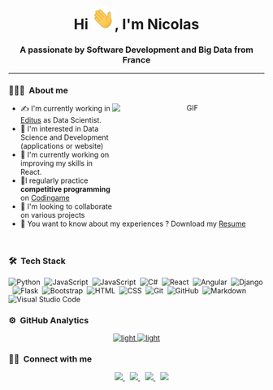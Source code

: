 <h1 align="center">Hi <img src="https://raw.githubusercontent.com/ABSphreak/ABSphreak/master/gifs/Hi.gif" width="45px">, I'm Nicolas</h1>
<h3 align="center">A passionate by Software Development and Big Data from France </h3>

<hr>


### 👨🏻‍💻 &nbsp;About me

<a target="_blank" align="center">
  <img align="right" top="500" height="200" width="300" alt="GIF" src="https://media.giphy.com/media/SWoSkN6DxTszqIKEqv/giphy.gif">
</a>

- ✍️ I'm currently working in <a href="https://www.editus-business.lu/" target="blank">Editus</a> as Data Scientist.
- 👀 I'm interested in Data Science and Development (applications or website) 
- 🌱 I'm currently working on improving my skills in React.
-  📝I regularly practice **competitive programming** on <a href="https://www.codingame.com/profile/de015f1a510d60cdcd0551896a34c709188072" target="blank">Codingame</a>
- 💞️ I'm looking to collaborate on various projects
- 📄 You want to know about my experiences ? Download my <a href="https://github.com/Coni63/Coni63/blob/main/CV_Nicolas_MINE.pdf" target="blank">Resume</a>
<!-- - 🤝 I'm available for freelancing.-->
<br/>

### 🛠 &nbsp;Tech Stack

![Python](https://img.shields.io/badge/-Python-05122A?style=flat&logo=python)&nbsp;
![JavaScript](https://img.shields.io/badge/-JavaScript-05122A?style=flat&logo=javascript)&nbsp;
![JavaScript](https://img.shields.io/badge/-TypeScript-05122A?style=flat&logo=typescript)&nbsp;
![C#](https://img.shields.io/badge/-C%23-05122A?style=flat&logo=Csharp&logoColor=ba5bd2)&nbsp;
![React](https://img.shields.io/badge/-React-05122A?style=flat&logo=react)&nbsp;
![Angular](https://img.shields.io/badge/-Angular-05122A?style=flat&logo=angular&logoColor=d6002e)&nbsp;
![Django](https://img.shields.io/badge/-Django-05122A?style=flat&logo=django&logoColor=ffffff)&nbsp;
![Flask](https://img.shields.io/badge/-Flask-05122A?style=flat&logo=flask)&nbsp;
![Bootstrap](https://img.shields.io/badge/-Bootstrap-05122A?style=flat&logo=bootstrap&logoColor=563D7C)&nbsp;
![HTML](https://img.shields.io/badge/-HTML-05122A?style=flat&logo=HTML5)&nbsp;
![CSS](https://img.shields.io/badge/-CSS-05122A?style=flat&logo=CSS3&logoColor=1572B6)&nbsp;
![Git](https://img.shields.io/badge/-Git-05122A?style=flat&logo=git)&nbsp;
![GitHub](https://img.shields.io/badge/-GitHub-05122A?style=flat&logo=github)&nbsp;
![Markdown](https://img.shields.io/badge/-Markdown-05122A?style=flat&logo=markdown)&nbsp;
![Visual Studio Code](https://img.shields.io/badge/-Visual%20Studio%20Code-05122A?style=flat&logo=visual-studio-code&logoColor=007ACC)&nbsp;

<!--
  <img src="https://img.shields.io/badge/-HTML-c58545?style=for-the-badge&logo=html5&logoColor=c58545&labelColor=282828">
  <img src="https://img.shields.io/badge/-CSS-d1a01f?style=for-the-badge&logo=css3&logoColor=d1a01f&labelColor=282828">
  <img src="https://img.shields.io/badge/-Python-98b982?style=for-the-badge&logo=python&logoColor=98b982&labelColor=282828">
-->
### ⚙️ &nbsp;GitHub Analytics

<p align="center">
  <a href="https://github.com/coni63">
    <picture>
      <source media="(prefers-color-scheme: dark)" srcset="https://github-readme-stats-eight-theta.vercel.app/api?username=coni63&show_icons=true&theme=dark&include_all_commits=true&count_private=true" />
      <img alt="light" src="https://github-readme-stats-eight-theta.vercel.app/api?username=coni63&show_icons=true&include_all_commits=true&count_private=true" />
    </picture>
  </a>
  <a href="https://github.com/coni63">
    <picture>
      <source media="(prefers-color-scheme: dark)" srcset="https://github-readme-stats-eight-theta.vercel.app/api/top-langs/?username=coni63&layout=compact&langs_count=8&theme=dark&hide=jupyter%20notebook,html,php" height="195px"/>
      <img alt="light" src="https://github-readme-stats-eight-theta.vercel.app/api/top-langs/?username=coni63&layout=compact&langs_count=8&hide=jupyter%20notebook,html,php" height="195px"/>
    </picture>
  </a>
</p>

<!--
### 👨🏻‍💻 &nbsp;Codingame Stats

<p align="center">
 
<picture>
  <source media="(prefers-color-scheme: dark)" srcset="https://codingamereadmestats.pythonanywhere.com/api/details/de015f1a510d60cdcd0551896a34c709188072?first=leaderboard&second=puzzles&third=languages&top=3&night=1" width="830px" height="220px"/>
  <img alt="CGstats" src="https://codingamereadmestats.pythonanywhere.com/api/details/de015f1a510d60cdcd0551896a34c709188072?first=leaderboard&second=puzzles&third=languages&top=3&night=0" width="830px" height="220px"/>
</picture>
  
</p>
-->
### 🤝🏻 &nbsp;Connect with me

<p align="center">
 <div align="center"  class="icons-social" style="margin-left: 10px;">
  <a style="margin-left: 10px;"  target="_blank" href="https://www.linkedin.com/in/nicolas-mine/">
    <img src="https://img.icons8.com/doodle/40/000000/linkedin--v2.png">
  </a>
  <a style="margin-left: 10px;" target="_blank" href="https://github.com/coni63">
    <img src="https://img.icons8.com/doodle/40/000000/github--v1.png">
  </a>
  <a style="margin-left: 10px;" target="_blank" href="https://stackoverflow.com/users/8044652/nicolas-m">
    <img src="https://img.icons8.com/external-tal-revivo-color-tal-revivo/40/000000/external-stack-overflow-is-a-question-and-answer-site-for-professional-logo-color-tal-revivo.png">
  </a>
  <a style="margin-left: 10px;" target="_blank" href="https://www.kaggle.com/coni57">
    <img src="https://img.icons8.com/external-tal-revivo-filled-tal-revivo/40/external-kaggle-an-online-community-of-data-scientists-and-machine-learners-owned-by-google-logo-filled-tal-revivo.png">
  </a>
 </div>
</p>
